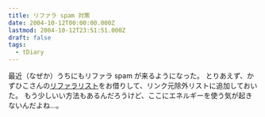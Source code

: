 ```yaml
---
title: リファラ spam 対策
date: 2004-10-12T00:00:00.000Z
lastmod: 2004-10-12T23:51:51.000Z
draft: false
tags:
  - tDiary
---
```


最近（なぜか）うちにもリファラ spam が来るようになった。 とりあえず、かずひこさんの[リファラリスト](http://kazuhiko.tdiary.net/20041012.html#p01)をお借りして、リンク元除外リストに追加しておいた。 もう少しいい方法もあるんだろうけど、ここにエネルギーを使う気が起きないんだよね…。
